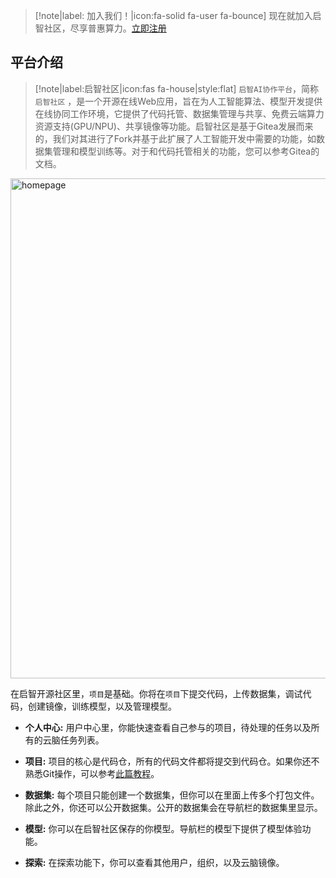 > [!note|label: 加入我们！|icon:fa-solid fa-user fa-bounce]
> 现在就加入启智社区，尽享普惠算力。[立即注册](https://git.openi.org.cn/user/sign_up)

## 平台介绍

> [!note|label:启智社区|icon:fas fa-house|style:flat]
> `启智AI协作平台`，简称 `启智社区` ，是一个开源在线Web应用，旨在为人工智能算法、模型开发提供在线协同工作环境，它提供了代码托管、数据集管理与共享、免费云端算力资源支持(GPU/NPU)、共享镜像等功能。启智社区是基于Gitea发展而来的，我们对其进行了Fork并基于此扩展了人工智能开发中需要的功能，如数据集管理和模型训练等。对于和代码托管相关的功能，您可以参考Gitea的文档。

<img src="_media/openi/home.png" width = "800" alt="homepage" align=center />

在启智开源社区里，`项目`是基础。你将在`项目`下提交代码，上传数据集，调试代码，创建镜像，训练模型，以及管理模型。

- **个人中心:** 用户中心里，你能快速查看自己参与的项目，待处理的任务以及所有的云脑任务列表。

- **项目:** 项目的核心是代码仓，所有的代码文件都将提交到代码仓。如果你还不熟悉Git操作，可以参考[此篇教程](https://www.runoob.com/git/git-tutorial.html)。

- **数据集:** 每个项目只能创建一个数据集，但你可以在里面上传多个打包文件。除此之外，你还可以公开数据集。公开的数据集会在导航栏的数据集里显示。

- **模型:** 你可以在启智社区保存的你模型。导航栏的模型下提供了模型体验功能。

- **探索:** 在探索功能下，你可以查看其他用户，组织，以及云脑镜像。
